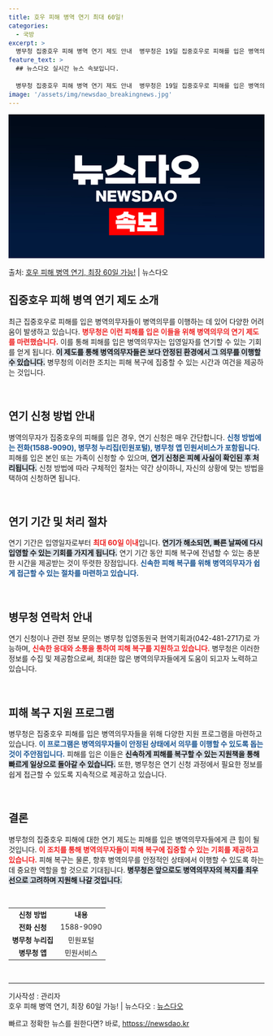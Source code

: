 ```yaml
---
title: 호우 피해 병역 연기 최대 60일!
categories:
  - 국방
excerpt: >
  병무청 집중호우 피해 병역 연기 제도 안내  병무청은 19일 집중호우로 피해를 입은 병역의무자가 희망할 경우…
feature_text: >
  ## 뉴스다오 실시간 뉴스 속보입니다.

  병무청 집중호우 피해 병역 연기 제도 안내  병무청은 19일 집중호우로 피해를 입은 병역의무자가 희망할 경우…
image: '/assets/img/newsdao_breakingnews.jpg'
---
```


![뉴스다오 속보](/assets/img/newsdao_breakingnews.jpg)

<p>출처: <a href="httpss://newsdao.kr/4946" rel="dofollow">호우 피해 병역 연기, 최장 60일 가능!</a> | 뉴스다오</p>

<h2 data-ke-size="size26">집중호우 피해 병역 연기 제도 소개</h2>

<p data-ke-size="size16">최근 집중호우로 피해를 입은 병역의무자들이 병역의무를 이행하는 데 있어 다양한 어려움이 발생하고 있습니다. <b><span style="color: #ee2323;">병무청은 이런 피해를 입은 이들을 위해 병역의무의 연기 제도를 마련했습니다.</span></b> 이를 통해 피해를 입은 병역의무자는 입영일자를 연기할 수 있는 기회를 얻게 됩니다. <b><span style="background-color: #21538527;">이 제도를 통해 병역의무자들은 보다 안정된 환경에서 그 의무를 이행할 수 있습니다.</span></b> 병무청의 이러한 조치는 피해 복구에 집중할 수 있는 시간과 여건을 제공하는 것입니다.</p>

<p data-ke-size="size16">&nbsp;</p>

<h2 data-ke-size="size26">연기 신청 방법 안내</h2>

<p data-ke-size="size16">병역의무자가 집중호우의 피해를 입은 경우, 연기 신청은 매우 간단합니다. <b><span style="color: #1a5490;">신청 방법에는 전화(1588-9090), 병무청 누리집(민원포털), 병무청 앱 민원서비스가 포함됩니다.</span></b> 피해를 입은 본인 또는 가족이 신청할 수 있으며, <b><span style="background-color: #21538527;">연기 신청은 피혜 사실이 확인된 후 처리됩니다.</span></b> 신청 방법에 따라 구체적인 절차는 약간 상이하니, 자신의 상황에 맞는 방법을 택하여 신청하면 됩니다.</p>

<p data-ke-size="size16">&nbsp;</p>

<h2 data-ke-size="size26">연기 기간 및 처리 절차</h2>

<p data-ke-size="size16">연기 기간은 입영일자로부터 <b><span style="color: #ee2323;">최대 60일 이내</span></b>입니다. <b><span style="background-color: #21538527;">연기가 해소되면, 빠른 날짜에 다시 입영할 수 있는 기회를 가지게 됩니다.</span></b> 연기 기간 동안 피해 복구에 전념할 수 있는 충분한 시간을 제공받는 것이 뚜렷한 장점입니다. <b><span style="color: #1a5490;">신속한 피해 복구를 위해 병역의무자가 쉽게 접근할 수 있는 절차를 마련하고 있습니다.</span></b></p>

<p data-ke-size="size16">&nbsp;</p>

<h2 data-ke-size="size26">병무청 연락처 안내</h2>

<p data-ke-size="size16">연기 신청이나 관련 정보 문의는 병무청 입영동원국 현역기획과(042-481-2717)로 가능하며, <b><span style="color: #ee2323;">신속한 응대와 소통을 통하여 피해 복구를 지원하고 있습니다.</span></b> 병무청은 이러한 정보를 수집 및 제공함으로써, 최대한 많은 병역의무자들에게 도움이 되고자 노력하고 있습니다.</p>

<p data-ke-size="size16">&nbsp;</p>

<h2 data-ke-size="size26">피해 복구 지원 프로그램</h2>

<p data-ke-size="size16">병무청은 집중호우 피해를 입은 병역의무자들을 위해 다양한 지원 프로그램을 마련하고 있습니다. <b><span style="color: #1a5490;">이 프로그램은 병역의무자들이 안정된 상태에서 의무를 이행할 수 있도록 돕는 것이 주안점입니다.</span></b> 피해를 입은 이들은 <b><span style="background-color: #21538527;">신속하게 피해를 복구할 수 있는 지원책을 통해 빠르게 일상으로 돌아갈 수 있습니다.</span></b> 또한, 병무청은 연기 신청 과정에서 필요한 정보를 쉽게 접근할 수 있도록 지속적으로 제공하고 있습니다.</p>

<p data-ke-size="size16">&nbsp;</p>

<h2 data-ke-size="size26">결론</h2>

<p data-ke-size="size16">병무청의 집중호우 피해에 대한 연기 제도는 피해를 입은 병역의무자들에게 큰 힘이 될 것입니다. <b><span style="color: #ee2323;">이 조치를 통해 병역의무자들이 피해 복구에 집중할 수 있는 기회를 제공하고 있습니다.</span></b> 피해 복구는 물론, 향후 병역의무를 안정적인 상태에서 이행할 수 있도록 하는 데 중요한 역할을 할 것으로 기대됩니다. <b><span style="background-color: #21538527;">병무청은 앞으로도 병역의무자의 복지를 최우선으로 고려하며 지원해 나갈 것입니다.</span></b></p> 

<p data-ke-size="size16">&nbsp;</p>

<table>
<tr>
<td style="text-align: center; height: 17px;"><b>신청 방법</b></td>
<td style="text-align: center; height: 17px;"><b>내용</b></td>
</tr>
<tr>
<td style="text-align: center; height: 17px;"><b>전화 신청</b></td>
<td style="text-align: center; height: 17px;">1588-9090</td>
</tr>
<tr>
<td style="text-align: center; height: 17px;"><b>병무청 누리집</b></td>
<td style="text-align: center; height: 17px;">민원포털</td>
</tr>
<tr>
<td style="text-align: center; height: 17px;"><b>병무청 앱</b></td>
<td style="text-align: center; height: 17px;">민원서비스</td>
</tr>
</table>

<p data-ke-size="size16">&nbsp;</p>

<hr>

<p data-ke-size="size16">기사작성 : 관리자<br/>호우 피해 병역 연기, 최장 60일 가능! | 뉴스다오  : <a href="httpss://newsdao.kr/4946">뉴스다오</a></p> 

빠르고 정확한 뉴스를 원한다면? 바로, <a href="httpss://newsdao.kr" rel="dofollow">httpss://newsdao.kr</a>


